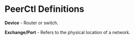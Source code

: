 # PeerCtl Definitions

<strong>Device</strong> - Router or switch.

<strong>Exchange/Port</strong> - Refers to the physical location of a network.
